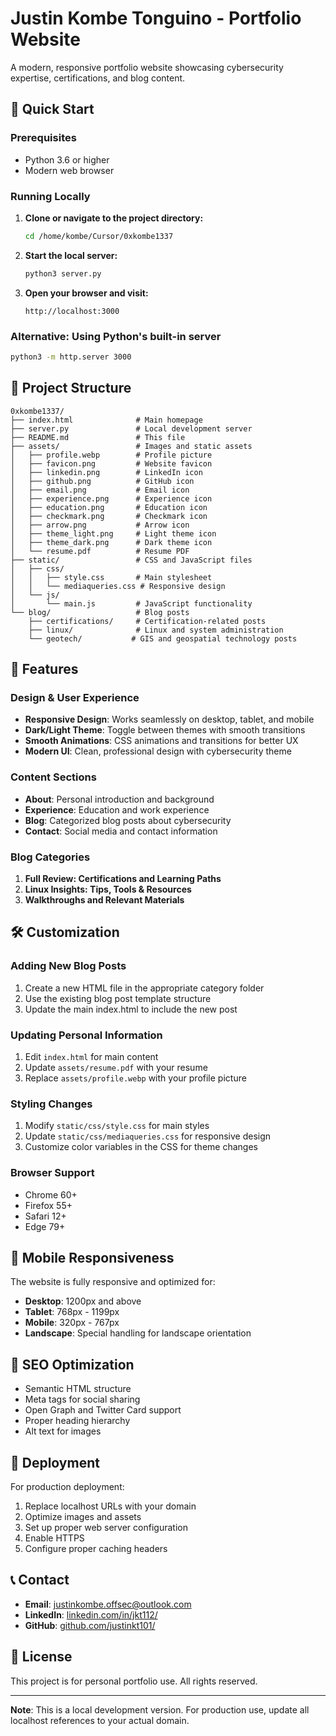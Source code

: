 # Justin Kombe Tonguino - Portfolio Website

A modern, responsive portfolio website showcasing cybersecurity expertise, certifications, and blog content.

## 🚀 Quick Start

### Prerequisites
- Python 3.6 or higher
- Modern web browser

### Running Locally

1. **Clone or navigate to the project directory:**
   ```bash
   cd /home/kombe/Cursor/0xkombe1337
   ```

2. **Start the local server:**
   ```bash
   python3 server.py
   ```

3. **Open your browser and visit:**
   ```
   http://localhost:3000
   ```

### Alternative: Using Python's built-in server
```bash
python3 -m http.server 3000
```

## 📁 Project Structure

```
0xkombe1337/
├── index.html              # Main homepage
├── server.py               # Local development server
├── README.md               # This file
├── assets/                 # Images and static assets
│   ├── profile.webp        # Profile picture
│   ├── favicon.png         # Website favicon
│   ├── linkedin.png        # LinkedIn icon
│   ├── github.png          # GitHub icon
│   ├── email.png           # Email icon
│   ├── experience.png      # Experience icon
│   ├── education.png       # Education icon
│   ├── checkmark.png       # Checkmark icon
│   ├── arrow.png           # Arrow icon
│   ├── theme_light.png     # Light theme icon
│   ├── theme_dark.png      # Dark theme icon
│   └── resume.pdf          # Resume PDF
├── static/                 # CSS and JavaScript files
│   ├── css/
│   │   ├── style.css       # Main stylesheet
│   │   └── mediaqueries.css # Responsive design
│   └── js/
│       └── main.js         # JavaScript functionality
└── blog/                   # Blog posts
    ├── certifications/     # Certification-related posts
    ├── linux/              # Linux and system administration
    └── geotech/           # GIS and geospatial technology posts
```

## 🎨 Features

### Design & User Experience
- **Responsive Design**: Works seamlessly on desktop, tablet, and mobile
- **Dark/Light Theme**: Toggle between themes with smooth transitions
- **Smooth Animations**: CSS animations and transitions for better UX
- **Modern UI**: Clean, professional design with cybersecurity theme

### Content Sections
- **About**: Personal introduction and background
- **Experience**: Education and work experience
- **Blog**: Categorized blog posts about cybersecurity
- **Contact**: Social media and contact information

### Blog Categories
1. **Full Review: Certifications and Learning Paths**
2. **Linux Insights: Tips, Tools & Resources**
3. **Walkthroughs and Relevant Materials**

## 🛠️ Customization

### Adding New Blog Posts
1. Create a new HTML file in the appropriate category folder
2. Use the existing blog post template structure
3. Update the main index.html to include the new post

### Updating Personal Information
1. Edit `index.html` for main content
2. Update `assets/resume.pdf` with your resume
3. Replace `assets/profile.webp` with your profile picture

### Styling Changes
1. Modify `static/css/style.css` for main styles
2. Update `static/css/mediaqueries.css` for responsive design
3. Customize color variables in the CSS for theme changes

### Browser Support
- Chrome 60+
- Firefox 55+
- Safari 12+
- Edge 79+

## 📱 Mobile Responsiveness

The website is fully responsive and optimized for:
- **Desktop**: 1200px and above
- **Tablet**: 768px - 1199px
- **Mobile**: 320px - 767px
- **Landscape**: Special handling for landscape orientation

## 🎯 SEO Optimization

- Semantic HTML structure
- Meta tags for social sharing
- Open Graph and Twitter Card support
- Proper heading hierarchy
- Alt text for images

## 🚀 Deployment

For production deployment:
1. Replace localhost URLs with your domain
2. Optimize images and assets
3. Set up proper web server configuration
4. Enable HTTPS
5. Configure proper caching headers

## 📞 Contact

- **Email**: justinkombe.offsec@outlook.com
- **LinkedIn**: [linkedin.com/in/jkt112/](https://linkedin.com/in/jkt112/)
- **GitHub**: [github.com/justinkt101/](https://github.com/justinkt101/)

## 📄 License

This project is for personal portfolio use. All rights reserved.

---

**Note**: This is a local development version. For production use, update all localhost references to your actual domain.

